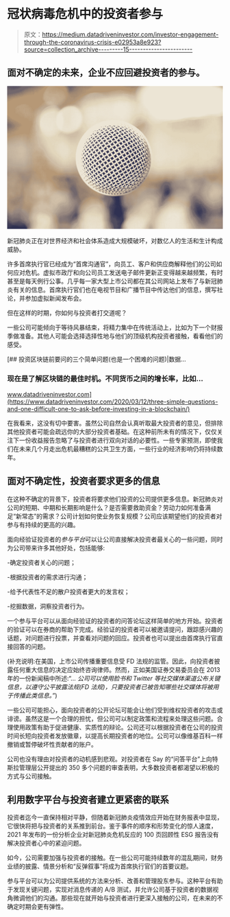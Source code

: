 # 冠状病毒危机中的投资者参与

> 原文：<https://medium.datadriveninvestor.com/investor-engagement-through-the-coronavirus-crisis-e02953a8e923?source=collection_archive---------15----------------------->

## 面对不确定的未来，企业不应回避投资者的参与。

![](img/f4dfa268c8a8e8d8cbea5bf4743fa232.png)

新冠肺炎正在对世界经济和社会体系造成大规模破坏，对数亿人的生活和生计构成威胁。

许多首席执行官已经成为“首席沟通官”，向员工、客户和供应商解释他们的公司如何应对危机。虚拟市政厅和向公司员工发送电子邮件更新正变得越来越频繁，有时甚至是每天例行公事。几乎每一家大型上市公司都在其公司网站上发布了与新冠肺炎有关的信息。首席执行官们也在电视节目和广播节目中传达他们的信息，撰写社论，并参加虚拟新闻发布会。

但在这样的时期，你如何与投资者打交道呢？

一些公司可能倾向于等待风暴结束，将精力集中在传统活动上，比如为下一个财报季做准备。其他人可能会选择选择性地与他们的顶级机构投资者接触，看看他们的感受。

[](https://www.datadriveninvestor.com/2020/03/12/three-simple-questions-and-one-difficult-one-to-ask-before-investing-in-a-blockchain/) [## 投资区块链前要问的三个简单问题(也是一个困难的问题)|数据…

### 现在是了解区块链的最佳时机。不同货币之间的增长率，比如…

www.datadriveninvestor.com](https://www.datadriveninvestor.com/2020/03/12/three-simple-questions-and-one-difficult-one-to-ask-before-investing-in-a-blockchain/) 

在我看来，这没有切中要害。虽然公司自然会认真听取最大投资者的意见，但排除其他投资者可能会疏远你的大部分投资者基础。在这种前所未有的情况下，仅仅关注下一份收益报告忽略了与投资者进行双向对话的必要性。一些专家预测，即使我们在未来几个月走出危机最糟糕的公共卫生方面，一些行业的经济影响仍将持续数年。

## 面对不确定性，投资者要求更多的信息

在这种不确定的背景下，投资者将要求他们投资的公司提供更多信息。新冠肺炎对公司的短期、中期和长期影响是什么？是否需要救助资金？劳动力如何准备满足“新常态”的需求？公司计划如何使业务恢复规模？公司应该期望他们的投资者对参与有持续的更高的兴趣。

面向经验证投资者的*参与平台*可以让公司直接解决投资者最关心的一些问题，同时为公司带来许多其他好处，包括能够:

-确定投资者关心的问题；

-根据投资者的需求进行沟通；

-给予代表性不足的散户投资者更大的发言权；

-挖掘数据，洞察投资者行为。

一个参与平台可以从面向经验证的投资者的问答论坛这样简单的地方开始。投资者的验证可以在券商的帮助下完成。经验证的投资者可以被邀请提问，跟踪感兴趣的话题，对问题进行投票，并查看对问题的回应。投资者也可以提出由首席执行官直接回答的问题。

(补充说明:在美国，上市公司传播重要信息受 FD 法规的监管。因此，向投资者披露任何重大信息的决定应始终咨询律师。然而，正如美国证券交易委员会在 2013 年的一份新闻稿中所述:“… *公司可以使用脸书和 Twitter 等社交媒体渠道公布关键信息，以遵守公平披露法规(FD 法规)，只要投资者已被告知哪些社交媒体将被用于传播此类信息。”*)

一些公司可能担心，面向投资者的公开论坛可能会让他们受到维权投资者的攻击或诽谤。虽然这是一个合理的担忧，但公司可以制定政策和流程来处理这些问题。合理使用政策有助于促进健康、实质性的辩论。公司还可以根据投资者在公司的投资时间长短向投资者发放徽章，以提高长期投资者的地位。公司可以像维基百科一样撤销或暂停破坏性贡献者的账户。

公司也没有理由对投资者的动机感到悲观。对投资者在 Say 的“问答平台”上向特斯拉管理层公开提出的 350 多个问题的审查表明，大多数投资者都渴望以积极的方式与公司接触。

## 利用数字平台与投资者建立更紧密的联系

投资者迄今一直保持相对平静，但随着新冠肺炎疫情效应开始在财务报表中显现，它很快将把与投资者的关系推到前台。鉴于事件的顺序和形势变化的惊人速度，2021 年发布的一份分析企业对新冠肺炎危机反应的 100 页回顾性 ESG 报告没有解决投资者心中的紧迫问题。

如今，公司需要加强与投资者的接触。在一些公司可能持续数年的混乱期间，财务业绩的披露、情景分析和“反弹叙事”将成为首席执行官们的首要议题。

参与平台可以为公司提供系统的方法来分析、改善和管理股东参与。这种平台有助于发现关键问题，实现对消息传递的 A/B 测试，并允许公司基于投资者的数据视角微调他们的沟通。那些现在就开始与投资者进行更深入接触的公司，在未来的不确定时期会更有弹性。